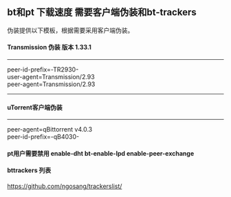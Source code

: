 ## bt和pt 下载速度 需要客户端伪装和bt-trackers 

伪装提供以下模板，根据需要采用客户端伪装。

#### Transmission 伪装 版本 1.33.1 
--------
peer-id-prefix=-TR2930-   
user-agent=Transmission/2.93  
peer-agent=Transmission/2.93    

------------
#### uTorrent客户端伪装
--------------------
peer-agent=qBittorrent v4.0.3     
peer-id-prefix=-qB4030-

#### pt用户需要禁用 enable-dht bt-enable-lpd enable-peer-exchange  
#### bttrackers 列表

https://github.com/ngosang/trackerslist/
